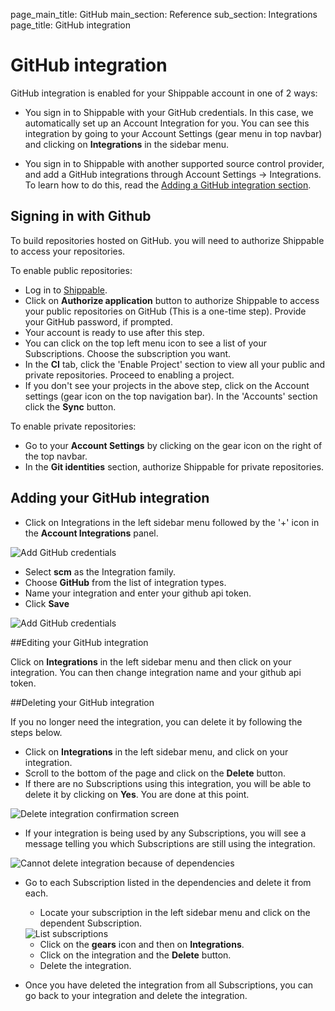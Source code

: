 page_main_title: GitHub
main_section: Reference
sub_section: Integrations
page_title: GitHub integration

# GitHub integration

GitHub integration is enabled for your Shippable account in one of 2 ways:

* You sign in to Shippable with your GitHub credentials. In this case, we automatically set up an Account Integration for you. You can see this integration by going to your Account Settings (gear menu in top navbar) and clicking on **Integrations** in the sidebar menu.

* You sign in to Shippable with another supported source control provider, and add a GitHub integrations through Account Settings -> Integrations. To learn how to do this, read the [Adding a GitHub integration section](#addGithub).

## Signing in with Github

To build repositories hosted on GitHub. you will need to authorize Shippable to access your repositories.

To enable public repositories:

- Log in to <a href="https://app.shippable.com" target="_blank"> Shippable</a>.
- Click on **Authorize application** button to authorize Shippable to access your public
  repositories on GitHub (This is a one-time step). Provide your GitHub password, if prompted.
- Your account is ready to use after this step.
- You can click on the top left menu icon to see a list of your Subscriptions. Choose the subscription you want.
- In the **CI** tab, click the 'Enable Project' section to view all your public and private repositories. Proceed to enabling a project.
- If you don't see your projects in the above step, click on the Account settings (gear icon on the top navigation bar). In the 'Accounts' section click the **Sync** button.

To enable private repositories:

- Go to your **Account Settings** by clicking on the gear icon on the right of the top navbar.
- In the **Git identities** section, authorize Shippable for private repositories.

<a name="addGithub"></a>
## Adding your GitHub integration

- Click on Integrations in the left sidebar menu followed by the '+' icon in the **Account Integrations** panel.

<img src="../../images/reference/integrations/account-settings.png" alt="Add GitHub credentials">

- Select **scm** as the Integration family.
- Choose **GitHub** from the list of integration types.
-  Name your integration and enter your github api token.
-  Click **Save**

<img src="../../images/reference/integrations/github-integration.png" alt="Add GitHub credentials">

##Editing your GitHub integration

Click on **Integrations** in the left sidebar menu and then click on your integration. You can then change integration name and your github api token.

##Deleting your GitHub integration

If you no longer need the integration, you can delete it by following the steps below.

- Click on **Integrations** in the left sidebar menu, and click on your integration.
- Scroll to the bottom of the page and click on the **Delete** button.
- If there are no Subscriptions using this integration, you will be able to delete it by clicking on **Yes**. You are done at this point.

<img src="../../images/reference/integrations/confirm-delete-integration.png" alt="Delete integration confirmation screen">

- If your integration is being used by any Subscriptions, you will see a message telling you which Subscriptions are still using the integration.

<img src="../../images/reference/integrations/cannot-delete-integration.png" alt="Cannot delete integration because of dependencies">

- Go to each Subscription listed in the dependencies and delete it from each.
    - Locate your subscription in the left sidebar menu and click on the dependent Subscription.

    <img src="../../images/reference/integrations/list-subscriptions.png" alt="List subscriptions">

    - Click on the **gears** icon and then on **Integrations**.
    - Click on the integration and the **Delete** button.
    - Delete the integration.
- Once you have deleted the integration from all Subscriptions, you can go back to your integration and delete the integration.
